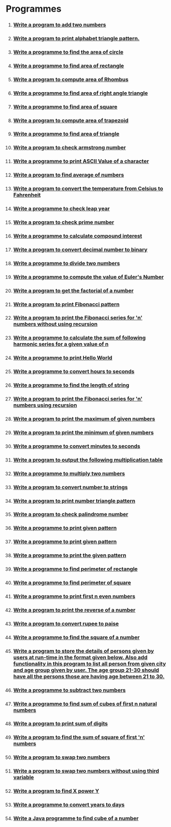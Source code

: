 # Programmes

1. ### [Write a program to add two numbers](./add-two-numbers/)
2. ### [Write a program to print alphabet triangle pattern.](./alphabet-triangle-pattern/)
3. ### [Write a programme to find the area of circle](./area-of-circle/)
4. ### [Write a programme to find area of rectangle](./area-of-rectangle/)
5. ### [Write a program to compute area of Rhombus](./area-of-rhombus/)
6. ### [Write a programme to find area of right angle triangle](area-of-right-angle-triangle)
7. ### [Write a programme to find area of square](./area-of-square/)
8. ### [Write a program to compute area of trapezoid](./area-of-trapezoid/)
9. ### [Write a programme to find area of triangle](./area-of-triangle/)
10. ### [Write a program to check armstrong number](./armstrong-number/)
11. ### [Write a programme to print ASCII Value of a character](./ascii-value/)
12. ### [Write a program to find average of numbers](./average-of-numbers/)
13. ### [Write a program to convert the temperature from Celsius to Fahrenheit](./celsius-to-fahrenheit/)
14. ### [Write a programme to check leap year](./check-leap-year/)
15. ### [Write a program to check prime number](./check-prime-number/)
16. ### [Write a programme to calculate compound interest](./compound-interest-calculator/)
17. ### [Write a program to convert decimal number to binary](./decimal-to-binary/)
18. ### [Write a programme to divide two numbers](./divide-two-numbers/)
19. ### [Write a programme to compute the value of Euler's Number](./euler-number/)
20. ### [Write a program to get the factorial of a number](./factorial/)
21. ### [Write a program to print Fibonacci pattern](./fibonacci-pattern/)
22. ### [Write a program to print the Fibonacci series for 'n' numbers without using recursion](./fibonaci-series-without-using-recursion/)
23. ### [Write a programme to calculate the sum of following harmonic series for a given value of n](./harmonic-series/)
24. ### [Write a programme to print Hello World](./hello-world/)
25. ### [Write a programme to convert hours to seconds](./hours-to-seconds/)
26. ### [Write a programme to find the length of string](./length-of-string/)
27. ### [Write a program to print the Fibonacci series for 'n' numbers using recursion](./fibonnaci-series-using-recursion/)
28. ### [Write a program to print the maximum of given numbers](./maximum-of-numbers/)
29. ### [Write a program to print the minimum of given numbers](./minimum-of-numbers/)
30. ### [Write a programme to convert minutes to seconds](./minutes-to-seconds/)
31. ### [Write a program to output the following multiplication table](./multiplication-table/)
32. ### [Write a programme to multiply two numbers](./multiply-two-numbers/)
33. ### [Write a program to convert number to strings](./number-to-string/)
34. ### [Write a program to print number triangle pattern](./number-triangle-pattern/)
35. ### [Write a program to check palindrome number](./palindrome-number/)
36. ### [Write a programme to print given pattern](./pattern-1/)
37. ### [Write a programme to print given pattern](./pattern-2/)
38. ### [Write a programme to print the given pattern](./pattern-3/)
39. ### [Write a programme to find perimeter of rectangle](./perimeter-of-rectangle/)
40. ### [Write a programme to find perimeter of square](./perimeter-of-square/)
41. ### [Write a programme to print first n even numbers](./print-even-numbers/)
42. ### [Write a program to print the reverse of a number](./reverse-of-a-number/)
43. ### [Write a program to convert rupee to paise](./rupee-to-paise/)
44. ### [Write a programme to find the square of a number](./square-of-number/)
45. ### [Write a program to store the details of persons given by users at run-time in the format given below. Also add functionality in this program to list all person from given city and age group given by user. The age group 21-30 should have all the persons those are having age between 21 to 30.](./store-the-details-of-persons/)
46. ### [Write a programme to subtract two numbers](./subtract-two-numbers/)
47. ### [Write a programme to find sum of cubes of first n natural numbers](./sum-of-cubes/)
48. ### [Write a program to print sum of digits](./sum-of-digits/)
49. ### [Write a program to find the sum of square of first 'n' numbers](./sum-of-square/)
50. ### [Write a program to swap two numbers](./swap-two-numbers/)
51. ### [Write a program to swap two numbers without using third variable](./swap-two-numbers-without-using-third-variable/)
52. ### [Write a program to find X power Y](./x-power-y/)
53. ### [Write a programme to convert years to days](./years-to-days/)
54. ### [Write a Java programme to find cube of a number](./cube-of-number/)
